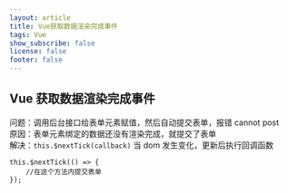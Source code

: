 ```yaml
---
layout: article
title: Vue获取数据渲染完成事件
tags: Vue
show_subscribe: false
license: false
footer: false
---
```

## Vue 获取数据渲染完成事件
问题：调用后台接口给表单元素赋值，然后自动提交表单，报错 cannot post  
原因：表单元素绑定的数据还没有渲染完成，就提交了表单  
解决：`this.$nextTick(callback)` 当 dom 发生变化，更新后执行回调函数
```
this.$nextTick(() => {
    //在这个方法内提交表单
});
```